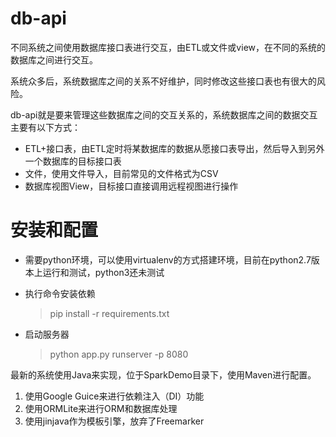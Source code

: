 # db-api

不同系统之间使用数据库接口表进行交互，由ETL或文件或view，在不同的系统的数据库之间进行交互。

系统众多后，系统数据库之间的关系不好维护，同时修改这些接口表也有很大的风险。

db-api就是要来管理这些数据库之间的交互关系的，系统数据库之间的数据交互主要有以下方式：

* ETL+接口表，由ETL定时将某数据库的数据从愿接口表导出，然后导入到另外一个数据库的目标接口表
* 文件，使用文件导入，目前常见的文件格式为CSV
* 数据库视图View，目标接口直接调用远程视图进行操作

# 安装和配置

* 需要python环境，可以使用virtualenv的方式搭建环境，目前在python2.7版本上运行和测试，python3还未测试
* 执行命令安装依赖

	>pip install -r requirements.txt
	
* 启动服务器
	
	>python app.py runserver -p 8080

最新的系统使用Java来实现，位于SparkDemo目录下，使用Maven进行配置。

1. 使用Google Guice来进行依赖注入（DI）功能
2. 使用ORMLite来进行ORM和数据库处理
3. 使用jinjava作为模板引擎，放弃了Freemarker